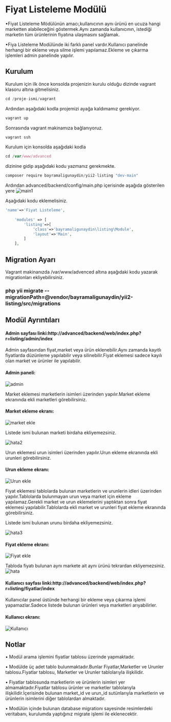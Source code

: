 # Fiyat Listeleme Modülü

•Fiyat Listeleme Mödülünün amacı,kullanıcının aynı ürünü en ucuza hangi marketten alabileceğini göstermek.Aynı zamanda kullanıcının, istediği marketin tüm ürünlerinin fiyatına ulaşmasını sağlamak.

•Fiya Listeleme Modülünde iki farklı panel vardır.Kullanıcı panelinde herhangi bir ekleme veya silme işlemi yapılamaz.Ekleme ve çıkarma işlemleri admin panelinde yapılır.

## Kurulum
Kurulum için ilk önce konsolda projenizin kurulu olduğu dizinde vagrant klasoru altına gitmelisiniz.

```js
cd /proje-ismi/vagrant
```
Ardından aşağıdaki kodla projemizi ayağa kaldımamız gerekiyor.
```js
vagrant up
```
Sonrasında vagrant makinamıza bağlanıyoruz.
```js
vagrant ssh
```
Kurulum için konsolda aşağıdaki kodla
```js
cd /var/www/advanced
```
dizinine gidip aşağıdaki kodu yazmanız gerekmekte.
```js
composer require bayramaligunaydin/yii2-listing "dev-main"
```

Ardından advanced/backend/config/main.php içerisinde aşağıda gösterilen yere
![main1](https://user-images.githubusercontent.com/76952086/105165120-fc04f400-5b26-11eb-943b-ad46bc265e26.png)

Aşağıdaki kodu eklemelisiniz.

```php
'name'=>'Fiyat Listeleme',
     
    'modules' => [
        'listing'=>[
            'class'=>'bayramaligunaydin\listing\Module',
            'layout'=>'Main',
        ]
    ],
```
## Migration Ayarı

Vagrant makinanızda /var/www/advenced altına aşağıdaki kodu yazarak migrationları ekliyebilirsiniz.

### php yii migrate --migrationPath=@vendor/bayramaligunaydin/yii2-listing/src/migrations

## Modül Ayrıntıları

#### Admin sayfası linki:http://advanced/backend/web/index.php?r=listing/admin/index

Admin sayfasından fiyat,market veya ürün eklenebilir.Aynı zamanda kayıtlı fiyatlarda düzünleme yapılabilir veya silinebilir.Fiyat eklemesi sadece kayılı olan market ve ürünler ile yapılabilir.

#### Admin paneli:
![admin](https://user-images.githubusercontent.com/76952086/104830404-f0e46680-588f-11eb-9890-a02e4040bcaf.png)



Market eklemesi marketlerin isimleri üzerinden yapılır.Market ekleme ekranında ekli marketleri görebilirsiniz.

#### Market ekleme ekranı:
![market ekle](https://user-images.githubusercontent.com/76952086/104830420-0d809e80-5890-11eb-9db6-64e049a9e165.png)

Listede ismi bulunan marketi birdaha ekliyemezsiniz.

![hata2](https://user-images.githubusercontent.com/76952086/104830745-afa18600-5892-11eb-9955-aa6e8bd8bc58.png)

Urun eklemesi urun isimleri üzerinden yapılır.Urun ekleme ekranında ekli urunleri görebilirsiniz.

#### Urun ekleme ekranı:
![Urun ekle](https://user-images.githubusercontent.com/76952086/104830421-0f4a6200-5890-11eb-8de7-6fcf761d01b5.png)

Fiyat eklemesi tablolarda bulunan marketlerin ve urunlerin idleri üzerinden yapılır.Tablolarda bulunmayan urun veya market için ekleme yapılamaz.Gerekli market ve urun eklemelerini yaptıktan sonra fiyat eklemesi yapılabilir.Tablolarda ekli market ve urunleri fiyat ekleme ekranında görebilirsiniz.

Listede ismi bulunan urunu birdaha ekliyemezsiniz.

![hata3](https://user-images.githubusercontent.com/76952086/104830996-74548680-5895-11eb-9043-8467b450480a.png)

#### Fiyat ekleme ekranı:
![Fiyat ekle](https://user-images.githubusercontent.com/76952086/104830417-0b1e4480-5890-11eb-96e0-fcfb482604a4.png)

Tabloda fiyatı bulunan aynı markete ait aynı ürünü tekrardan ekliyemezsiniz.
![hata](https://user-images.githubusercontent.com/76952086/104830423-11acbc00-5890-11eb-8a5b-cefb6218af23.png)


#### Kullanıcı sayfası linki:http://advanced/backend/web/index.php?r=listing/fiyatlar/index

Kullanıcılar panel üstünde herhangi bir ekleme veya çıkarma işlemi yapamazlar.Sadece listede bulunan ürünleri veya marketleri arıyabilirler.

#### Kullanıcı ekranı:
![Kullanıcı](https://user-images.githubusercontent.com/76952086/104830406-f477ed80-588f-11eb-8277-be608f228264.png)

## Notlar

• Modül arama işlemini fiyatlar tablosu üzerinde yapmaktadır.

• Modülde üç adet tablo bulunmaktadır.Bunlar Fiyatlar,Marketler ve Urunler tablosu.Fiyatlar tablosu, Marketler ve Urunler tablolarıyla ilişkilidir.

• Fiyatlar tablosunda marketlerin ve ürünlerin isimleri yer almamaktadır.Fiyatlar tablosu ürünler ve marketler tablolarıyla ilişkilidir.İçerisinde bulunan market_id ve urun_id sutünlarıyla marketlerin ve ürünlerin isimlerini diğer tablolardan almaktadır.

• Modülün içinde bulunan database migrationı sayesinde resimlerdeki veritabanı, kurulumda yaptığınız migrate işlemi ile eklenecektir.
